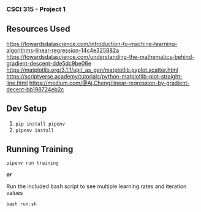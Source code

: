 ### CSCI 315 - Project 1 ###

## Resources Used ##
https://towardsdatascience.com/introduction-to-machine-learning-algorithms-linear-regression-14c4e325882a
https://towardsdatascience.com/understanding-the-mathematics-behind-gradient-descent-dde5dc9be06e
https://matplotlib.org/3.1.1/api/_as_gen/matplotlib.pyplot.scatter.html
https://scriptverse.academy/tutorials/python-matplotlib-plot-straight-line.html
https://medium.com/@Aj.Cheng/linear-regression-by-gradient-decent-bb198724eb2c

## Dev Setup ##
1. `pip install pipenv`
2. `pipenv install`

## Running Training ##
`pipenv run training`

**_or_**

Run the included bash script to see multiple learning rates and iteration values

`bash run.sh`
